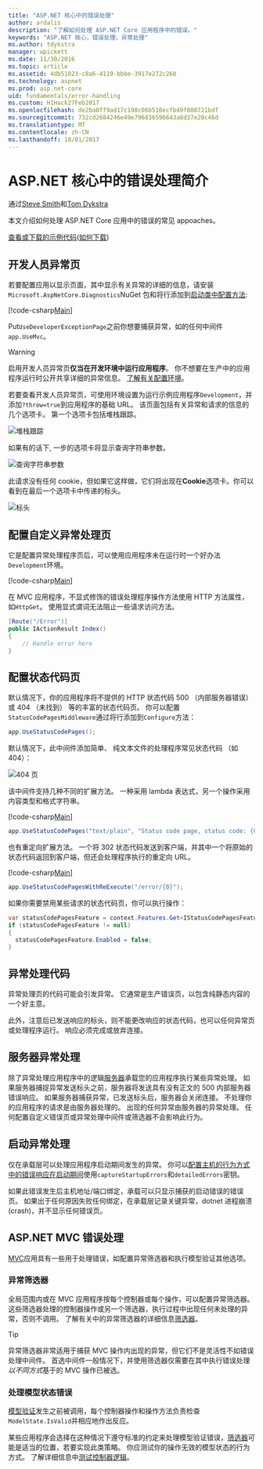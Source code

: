 ```yaml
---
title: "ASP.NET 核心中的错误处理"
author: ardalis
description: "了解如何处理 ASP.NET Core 应用程序中的错误。"
keywords: "ASP.NET 核心，错误处理，异常处理"
ms.author: tdykstra
manager: wpickett
ms.date: 11/30/2016
ms.topic: article
ms.assetid: 4db51023-c8a6-4119-bbbe-3917e272c260
ms.technology: aspnet
ms.prod: asp.net-core
uid: fundamentals/error-handling
ms.custom: H1Hack27Feb2017
ms.openlocfilehash: de2ba0ff9ad17c198c06b510ecfb49f808721bdf
ms.sourcegitcommit: 732cd2684246e49e796836596643a8d37e20c46d
ms.translationtype: MT
ms.contentlocale: zh-CN
ms.lasthandoff: 10/01/2017
---
```

# <a name="introduction-to-error-handling-in-aspnet-core"></a>ASP.NET 核心中的错误处理简介

通过[Steve Smith](https://ardalis.com/)和[Tom Dykstra](https://github.com/tdykstra/)

本文介绍如何处理 ASP.NET Core 应用中的错误的常见 appoaches。

[查看或下载的示例代码](https://github.com/aspnet/Docs/tree/master/aspnetcore/fundamentals/error-handling/sample)([如何下载](xref:tutorials/index#how-to-download-a-sample))

## <a name="the-developer-exception-page"></a>开发人员异常页

若要配置应用以显示页面，其中显示有关异常的详细的信息，请安装`Microsoft.AspNetCore.Diagnostics`NuGet 包和将行添加到[启动类中配置方法](startup.md):

[!code-csharp[Main](error-handling/sample/Startup.cs?name=snippet_DevExceptionPage&highlight=7)]

Put`UseDeveloperExceptionPage`之前你想要捕获异常，如的任何中间件`app.UseMvc`。

>[!WARNING]
> 启用开发人员异常页**仅当在开发环境中运行应用程序**。 你不想要在生产中的应用程序运行时公开共享详细的异常信息。 [了解有关配置环境](environments.md)。

若要查看开发人员异常页，可使用环境设置为运行示例应用程序`Development`，并添加`?throw=true`到应用程序的基础 URL。 该页面包括有关异常和请求的信息的几个选项卡。 第一个选项卡包括堆栈跟踪。 

![堆栈跟踪](error-handling/_static/developer-exception-page.png)

如果有的话下, 一步的选项卡将显示查询字符串参数。

![查询字符串参数](error-handling/_static/developer-exception-page-query.png)

此请求没有任何 cookie，但如果它这样做，它们将出现在**Cookie**选项卡。你可以看到在最后一个选项卡中传递的标头。

![标头](error-handling/_static/developer-exception-page-headers.png)

## <a name="configuring-a-custom-exception-handling-page"></a>配置自定义异常处理页

它是配置异常处理程序页后，可以使用应用程序未在运行时一个好办法`Development`环境。

[!code-csharp[Main](error-handling/sample/Startup.cs?name=snippet_DevExceptionPage&highlight=11)]

在 MVC 应用程序，不显式修饰的错误处理程序操作方法使用 HTTP 方法属性，如`HttpGet`。 使用显式谓词无法阻止一些请求访问方法。

```csharp
[Route("/Error")]
public IActionResult Index()
{
    // Handle error here
}
```

## <a name="configuring-status-code-pages"></a>配置状态代码页

默认情况下，你的应用程序将不提供的 HTTP 状态代码 500 （内部服务器错误） 或 404 （未找到） 等的丰富的状态代码页。 你可以配置`StatusCodePagesMiddleware`通过将行添加到`Configure`方法：

```csharp
app.UseStatusCodePages();
```

默认情况下，此中间件添加简单、 纯文本文件的处理程序常见状态代码 （如 404）：

![404 页](error-handling/_static/default-404-status-code.png)

该中间件支持几种不同的扩展方法。 一种采用 lambda 表达式，另一个操作采用内容类型和格式字符串。

[!code-csharp[Main](error-handling/sample/Startup.cs?name=snippet_StatusCodePages)]

```csharp
app.UseStatusCodePages("text/plain", "Status code page, status code: {0}");
```

也有重定向扩展方法。 一个将 302 状态代码发送到客户端，并其中一个将原始的状态代码返回到客户端，但还会处理程序执行的重定向 URL。

[!code-csharp[Main](error-handling/sample/Startup.cs?name=snippet_StatusCodePagesWithRedirect)]

```csharp
app.UseStatusCodePagesWithReExecute("/error/{0}");
```

如果你需要禁用某些请求的状态代码页，你可以执行操作：

```csharp
var statusCodePagesFeature = context.Features.Get<IStatusCodePagesFeature>();
if (statusCodePagesFeature != null)
{
  statusCodePagesFeature.Enabled = false;
}
```

## <a name="exception-handling-code"></a>异常处理代码

异常处理页的代码可能会引发异常。 它通常是生产错误页，以包含纯静态内容的一个好主意。

此外，注意后已发送响应的标头，则不能更改响应的状态代码，也可以任何异常页或处理程序运行。 响应必须完成或放弃连接。

## <a name="server-exception-handling"></a>服务器异常处理

除了异常处理应用程序中的逻辑[服务器](servers/index.md)承载您的应用程序执行某些异常处理。 如果服务器捕捉异常发送标头之前，服务器将发送具有没有正文的 500 内部服务器错误响应。 如果服务器捕获异常，已发送标头后，服务器会关闭连接。 不处理你的应用程序的请求是由服务器处理的。 出现的任何异常由服务器的异常处理。 任何配置自定义错误页或异常处理中间件或筛选器不会影响此行为。

## <a name="startup-exception-handling"></a>启动异常处理

仅在承载层可以处理应用程序启动期间发生的异常。 你可以[配置主机的行为方式中的错误响应在启动期间](hosting.md#detailed-errors)使用`captureStartupErrors`和`detailedErrors`密钥。

如果此错误发生后主机地址/端口绑定，承载可以只显示捕获的启动错误的错误页。 如果出于任何原因失败任何绑定，在承载层记录关键异常，dotnet 进程崩溃 (crash)，并不显示任何错误页。

## <a name="aspnet-mvc-error-handling"></a>ASP.NET MVC 错误处理

[MVC](../mvc/index.md)应用具有一些用于处理错误，如配置异常筛选器和执行模型验证其他选项。

### <a name="exception-filters"></a>异常筛选器

全局范围内或在 MVC 应用程序按每个控制器或每个操作，可以配置异常筛选器。 这些筛选器处理的控制器操作或另一个筛选器，执行过程中出现任何未处理的异常，否则不调用。 了解有关中的异常筛选器的详细信息[筛选器](../mvc/controllers/filters.md)。

>[!TIP]
> 异常筛选器非常适用于捕获 MVC 操作内出现的异常，但它们不是灵活性不如错误处理中间件。 首选中间件一般情况下，并使用筛选器仅需要在其中执行错误处理*以不同方式*基于的 MVC 操作已被选。

### <a name="handling-model-state-errors"></a>处理模型状态错误

[模型验证](../mvc/models/validation.md)发生之前被调用，每个控制器操作和操作方法负责检查`ModelState.IsValid`并相应地作出反应。

某些应用程序会选择在这种情况下遵守标准的约定来处理模型验证错误，[筛选器](../mvc/controllers/filters.md)可能是适当的位置，若要实现此类策略。 你应测试你的操作无效的模型状态的行为方式。 了解详细信息中[测试控制器逻辑](../mvc/controllers/testing.md)。



